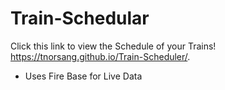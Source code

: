 # Train-Schedular

Click this link to view the Schedule of your Trains! 
https://tnorsang.github.io/Train-Scheduler/.

- Uses Fire Base for Live Data
